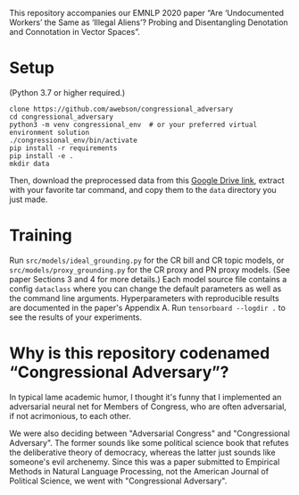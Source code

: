 This repository accompanies our EMNLP 2020 paper “Are ‘Undocumented Workers’ the Same as ‘Illegal Aliens’? Probing and Disentangling Denotation and Connotation in Vector Spaces”. 

# Setup
(Python 3.7 or higher required.)
```
clone https://github.com/awebson/congressional_adversary
cd congressional_adversary
python3 -m venv congressional_env  # or your preferred virtual environment solution
./congressional_env/bin/activate
pip install -r requirements
pip install -e . 
mkdir data
```
Then, download the preprocessed data from this [Google Drive link](https://drive.google.com/file/d/1D_YuVIRSbcfWlQrWDN1CSbo_bfx_x4YQ/view?usp=sharing), extract with your favorite tar command, and copy them to the `data` directory you just made. 

# Training
Run `src/models/ideal_grounding.py` for the CR bill and CR topic models, or `src/models/proxy_grounding.py` for the CR proxy and PN proxy models. (See paper Sections 3 and 4 for more details.) Each model source file contains a config `dataclass` where you can change the default parameters as well as the command line arguments. Hyperparameters with reproducible results are documented in the paper's Appendix A. Run `tensorboard --logdir .` to see the results of your experiments.

# Why is this repository codenamed “Congressional Adversary”?
In typical lame academic humor, I thought it's funny that I implemented an adversarial neural net for Members of Congress, who are often adversarial, if not acrimonious, to each other. 

We were also deciding between "Adversarial Congress" and "Congressional Adversary". The former sounds like some political science book that refutes the deliberative theory of democracy, whereas the latter just sounds like someone's evil archenemy. Since this was a paper submitted to Empirical Methods in Natural Language Processing, not the American Journal of Political Science, we went with "Congressional Adversary".
